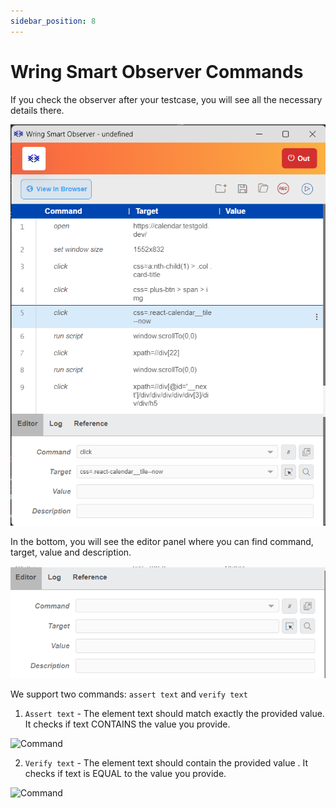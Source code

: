 ```yaml
---
sidebar_position: 8 
---
```


# Wring Smart Observer Commands

If you check the observer after your testcase, you will see all the necessary details there.

![Command](/img/command.png)

In the bottom, you will see the editor panel where you can find command, target, value and description. 

![Command](/img/command_1.png)

We support two commands: `assert text` and `verify text`

1. `Assert text` - The element text should match exactly the provided value. It checks if text CONTAINS the value you provide. 

![Command](/img/AssertTextVideo.gif)

2. `Verify text` - The element text should contain the provided value . It checks if text is EQUAL to the value you provide.

![Command](/img/VerifyTextVideo.gif)
